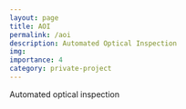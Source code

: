 ```yaml
---
layout: page
title: AOI
permalink: /aoi
description: Automated Optical Inspection
img:
importance: 4
category: private-project
---
```


Automated optical inspection
